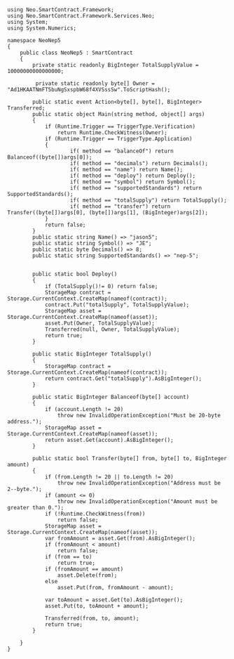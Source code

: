 ﻿```


using Neo.SmartContract.Framework;
using Neo.SmartContract.Framework.Services.Neo;
using System;
using System.Numerics;

namespace NeoNep5
{
    public class NeoNep5 : SmartContract
    {
        private static readonly BigInteger TotalSupplyValue = 10000000000000000;

         private static readonly byte[] Owner = "Ad1HKAATNmFT5buNgSxspbW68f4XVSssSw".ToScriptHash();
        
        public static event Action<byte[], byte[], BigInteger> Transferred;
        public static object Main(string method, object[] args)
        {
            if (Runtime.Trigger == TriggerType.Verification)
                return Runtime.CheckWitness(Owner);
            if (Runtime.Trigger == TriggerType.Application)
            {
                    if( method == "balanceOf") return Balanceof((byte[])args[0]);
                    if( method == "decimals") return Decimals();
                    if( method == "name") return Name();
                    if( method == "deploy") return Deploy();
                    if( method == "symbol") return Symbol();
                    if( method == "supportedStandards") return SupportedStandards();
                    if( method == "totalSupply") return TotalSupply();
                    if( method == "transfer") return Transfer((byte[])args[0], (byte[])args[1], (BigInteger)args[2]);
            }
            return false;
        }
        public static string Name() => "jason5";
        public static string Symbol() => "JE";
        public static byte Decimals() => 8;
        public static string SupportedStandards() => "nep-5";


        public static bool Deploy()
        {
            if (TotalSupply()!= 0) return false;
            StorageMap contract = Storage.CurrentContext.CreateMap(nameof(contract));
            contract.Put("totalSupply", TotalSupplyValue);
            StorageMap asset = Storage.CurrentContext.CreateMap(nameof(asset));
            asset.Put(Owner, TotalSupplyValue);
            Transferred(null, Owner, TotalSupplyValue);
            return true;
        }

        public static BigInteger TotalSupply()
        {
            StorageMap contract = Storage.CurrentContext.CreateMap(nameof(contract));
            return contract.Get("totalSupply").AsBigInteger();
        }

        public static BigInteger Balanceof(byte[] account)
        {
            if (account.Length != 20)
                throw new InvalidOperationException("Must be 20-byte address.");
            StorageMap asset = Storage.CurrentContext.CreateMap(nameof(asset));
            return asset.Get(account).AsBigInteger();
        }

        public static bool Transfer(byte[] from, byte[] to, BigInteger amount)
        {
            if (from.Length != 20 || to.Length != 20)
                throw new InvalidOperationException("Address must be 2--byte.");
            if (amount <= 0)
                throw new InvalidOperationException("Amount must be greater than 0.");
            if (!Runtime.CheckWitness(from))
                return false;
            StorageMap asset = Storage.CurrentContext.CreateMap(nameof(asset));
            var fromAmount = asset.Get(from).AsBigInteger();
            if (fromAmount < amount)
                return false;
            if (from == to)
                return true;
            if (fromAmount == amount)
                asset.Delete(from);
            else
                asset.Put(from, fromAmount - amount);

            var toAmount = asset.Get(to).AsBigInteger();
            asset.Put(to, toAmount + amount);

            Transferred(from, to, amount);
            return true;
        }

    }
}


```